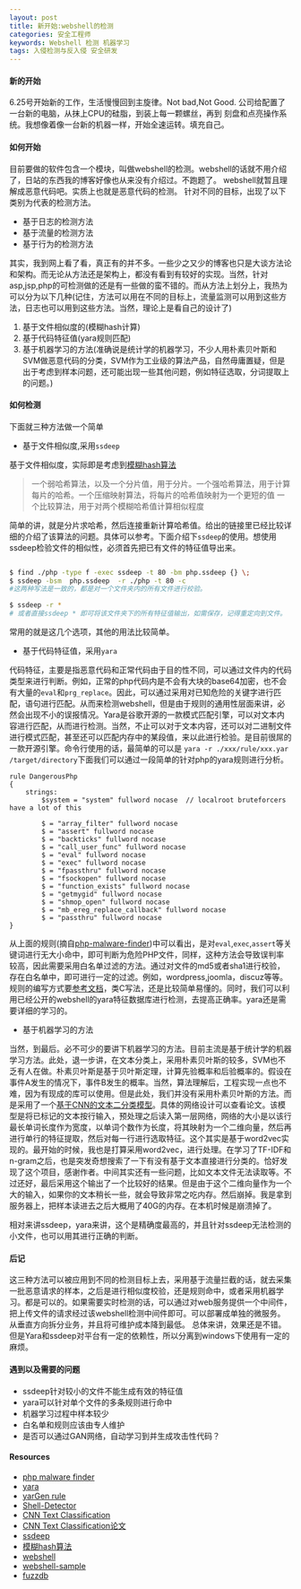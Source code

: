 ```yaml
---
layout: post
title: 新开始:webshell的检测
categories: 安全工程师
keywords: Webshell 检测 机器学习
tags: 入侵检测与反入侵 安全研发
---
```


#### 新的开始

6.25号开始新的工作，生活慢慢回到主旋律。Not bad,Not Good. 公司给配置了一台新的电脑，从抹上CPU的硅脂，到装上每一颗螺丝，再到
刻盘和点亮操作系统。我想像着像一台新的机器一样，开始全速运转。填充自己。

#### 如何开始

目前要做的软件包含一个模块，叫做webshell的检测。webshell的话就不用介绍了，日站的东西我的博客好像也从来没有介绍过。不跑题了。
webshell就暂且理解成恶意代码吧。实质上也就是恶意代码的检测。
针对不同的目标，出现了以下类别为代表的检测方法。

* 基于日志的检测方法
* 基于流量的检测方法
* 基于行为的检测方法

其实，我到网上看了看，真正有的并不多。一些少之又少的博客也只是大谈方法论和架构。而无论从方法还是架构上，都没有看到有较好的实现。当然，针对asp,jsp,php的可检测做的还是有一些做的蛮不错的。而从方法上划分上，我热为可以分为以下几种(记住，方法可以用在不同的目标上，流量监测可以用到这些方法，日志也可以用到这些方法。当然，理论上是看自己的设计了)

1. 基于文件相似度的(模糊hash计算)
2. 基于代码特征值(yara规则匹配)
3. 基于机器学习的方法(准确说是统计学的机器学习，不少人用朴素贝叶斯和SVM做恶意代码的分类，SVM作为工业级的算法产品，自然毋庸置疑，但是出于考虑到样本问题，还可能出现一些其他问题，例如特征选取，分词提取上的问题。)


#### 如何检测

下面就三种方法做一个简单

* 基于文件相似度,采用`ssdeep`

基于文件相似度，实际即是考虑到[模糊hash算法](http://blog.csdn.net/cwqbuptcwqbupt/article/details/7591818)

> 一个弱哈希算法，以及一个分片值，用于分片。一个强哈希算法，用于计算每片的哈希。一个压缩映射算法，将每片的哈希值映射为一个更短的值
一个比较算法，用于对两个模糊哈希值计算相似程度

简单的讲，就是分片求哈希，然后连接重新计算哈希值。给出的链接里已经比较详细的介绍了该算法的问题。具体可以参考。下面介绍下`ssdeep`的使用。想使用ssdeep检验文件的相似性，必须首先把已有文件的特征值导出来。

```bash

$ find ./php -type f -exec ssdeep -t 80 -bm php.ssdeep {} \; 
$ ssdeep -bsm  php.ssdeep  -r ./php -t 80 -c
#这两种写法是一致的，都是对一个文件夹内的所有文件进行校验。

$ ssdeep -r *  					
# 或者直接ssdeep * 即可将该文件夹下的所有特征值输出，如需保存，记得重定向到文件。


```
常用的就是这几个选项，其他的用法比较简单。


* 基于代码特征值，采用`yara`

代码特征，主要是指恶意代码和正常代码由于目的性不同，可以通过文件内的代码类型来进行判断。例如，正常的php代码内是不会有大块的base64加密，也不会有大量的`eval`和`prg_replace`。因此，可以通过采用对已知危险的关键字进行匹配，语句进行匹配。从而来检测webshell，但是由于规则的通用性层面来讲，必然会出现不小的误报情况。Yara是谷歌开源的一款模式匹配引擎，可以对文本内容进行匹配，从而进行检测。当然，不止可以对于文本内容，还可以对二进制文件进行模式匹配，甚至还可以匹配内存中的某段值，来以此进行检验。是目前很屌的一款开源引擎。命令行使用的话，最简单的可以是 `yara -r ./xxx/rule/xxx.yar /target/directory`下面我们可以通过一段简单的针对php的yara规则进行分析。

```
rule DangerousPhp
{
    strings:
        $system = "system" fullword nocase  // localroot bruteforcers have a lot of this

        $ = "array_filter" fullword nocase
        $ = "assert" fullword nocase
        $ = "backticks" fullword nocase
        $ = "call_user_func" fullword nocase
        $ = "eval" fullword nocase
        $ = "exec" fullword nocase
        $ = "fpassthru" fullword nocase
        $ = "fsockopen" fullword nocase
        $ = "function_exists" fullword nocase
        $ = "getmygid" fullword nocase
        $ = "shmop_open" fullword nocase
        $ = "mb_ereg_replace_callback" fullword nocase
        $ = "passthru" fullword nocase
}

```
从上面的规则(摘自[php-malware-finder](https://github.com/nbs-system/php-malware-finder/blob/master/php-malware-finder/php.yar))中可以看出，是对`eval`,`exec`,`assert`等关键词进行无大小命中，即可判断为危险PHP文件，同样，这种方法会导致误判率较高，因此需要采用白名单过滤的方法。通过对文件的md5或者sha1进行校验，存在白名单中，即可进行一定的过滤。例如，wordpress,joomla，discuz等等。规则的编写方式要[参考文档](http://yara.readthedocs.io/en/v3.6.0/writingrules.html)，类C写法，还是比较简单易懂的。同时，我们可以利用已经公开的webshell的yara特征数据库进行检测，去提高正确率。yara还是需要详细的学习的。



* 基于机器学习的方法

当然，到最后。必不可少的要讲下机器学习的方法。目前主流是基于统计学的机器学习方法。此处，退一步讲，在文本分类上，采用朴素贝叶斯的较多，SVM也不乏有人在做。朴素贝叶斯是基于贝叶斯定理，计算先验概率和后验概率的。假设在事件A发生的情况下，事件B发生的概率。当然，算法理解后，工程实现一点也不难，因为有现成的库可以使用。但是此处，我们并没有采用朴素贝叶斯的方法。而是采用了一个[基于CNN的文本二分类模型](https://github.com/dennybritz/cnn-text-classification-tf)。具体的网络设计可以查看论文。该模型是将已标记的文本按行输入，预处理之后读入第一层网络，网络的大小是以该行最长单词长度作为宽度，以单词个数作为长度，将其映射为一个二维向量，然后再进行单行的特征提取，然后对每一行进行选取特征。这个其实是基于word2vec实现的。最开始的时候，我也是打算采用word2vec，进行处理。在学习了TF-IDF和n-gram之后，也是突发奇想搜索了一下有没有基于文本直接进行分类的。恰好发现了这个项目，感谢作者。中间其实还有一些问题，比如文本文件无法读取等。不过还好，最后采用这个输出了一个比较好的结果。但是由于这个二维向量作为一个大的输入，如果你的文本稍长一些，就会导致非常之吃内存。然后崩掉。我是拿到服务器上，把样本读进去之后大概用了40G的内存。在本机时候是崩溃掉了。

相对来讲ssdeep，yara来讲，这个是精确度最高的，并且针对ssdeep无法检测的小文件，也可以用其进行正确的判断。

#### 后记

这三种方法可以被应用到不同的检测目标上去，采用基于流量拦截的话，就去采集一批恶意请求的样本，之后是进行相似度校验，还是规则命中，或者采用机器学习。都是可以的。如果需要实时检测的话，可以通过对web服务提供一个中间件，把上传文件的请求经过该webshell检测中间件即可。可以部署成单独的微服务。从垂直方向拆分业务，并且将可维护成本降到最低。
总体来讲，效果还是不错。但是Yara和ssdeep对平台有一定的依赖性，所以分离到windows下使用有一定的麻烦。

#### 遇到以及需要的问题

* ssdeep针对较小的文件不能生成有效的特征值
* yara可以针对单个文件的多条规则进行命中
* 机器学习过程中样本较少
* 白名单和规则应该由专人维护
* 是否可以通过GAN网络，自动学习到并生成攻击性代码？


#### Resources
* [php malware finder](https://github.com/nbs-system/php-malware-finder)
* [yara](https://github.com/VirusTotal/yara)
* [yarGen rule](https://github.com/Neo23x0/yarGen)
* [Shell-Detector](https://github.com/emposha/Shell-Detector)
* [CNN Text Classification](https://github.com/dennybritz/cnn-text-classification-tf)
* [CNN Text Classification论文](https://arxiv.org/abs/1408.5882v2)
* [ssdeep](http://ssdeep.sourceforge.net/)
* [模糊hash算法](http://blog.csdn.net/cwqbuptcwqbupt/article/details/7591818)
* [webshell](https://github.com/tennc/webshell)
* [webshell-sample](https://github.com/ysrc/webshell-sample)
* [fuzzdb](https://github.com/fuzzdb-project/fuzzdb)